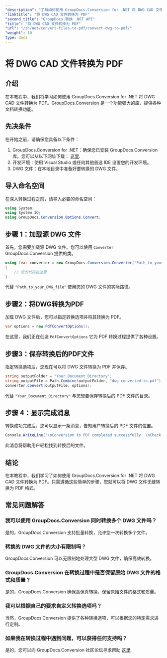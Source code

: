 ```yaml
---
"description": "了解如何使用 GroupDocs.Conversion for .NET 将 DWG CAD 文件无缝转换为 PDF。按照我们的分步教程，高效完成转换。"
"linktitle": "将 DWG CAD 文件转换为 PDF"
"second_title": "GroupDocs.转换 .NET API"
"title": "将 DWG CAD 文件转换为 PDF"
"url": "/zh/net/convert-files-to-pdf/convert-dwg-to-pdf/"
"weight": 10
type: docs
---
```

# 将 DWG CAD 文件转换为 PDF

## 介绍
在本教程中，我们将学习如何使用 GroupDocs.Conversion for .NET 将 DWG CAD 文件转换为 PDF。GroupDocs.Conversion 是一个功能强大的库，提供各种文档转换功能。
## 先决条件
在开始之前，请确保您具备以下条件：
1. GroupDocs.Conversion for .NET：确保您已安装 GroupDocs.Conversion 库。您可以从以下网址下载： [这里](https://releases。groupdocs.com/conversion/net/).
2. 开发环境：使用 Visual Studio 或任何其他首选 IDE 设置您的开发环境。
3. DWG 文件：在本地目录中准备好要转换的 DWG 文件。

## 导入命名空间
在深入转换过程之前，请导入必要的命名空间：
```csharp
using System;
using System.IO;
using GroupDocs.Conversion.Options.Convert;
```
## 步骤 1：加载源 DWG 文件
首先，您需要加载源 DWG 文件。您可以使用 `Converter` GroupDocs.Conversion 提供的类。 
```csharp
using (var converter = new GroupDocs.Conversion.Converter("Path_to_your_DWG_file"))
{
    // 您的代码在这里
}
```
代替 `"Path_to_your_DWG_file"` 使用您的 DWG 文件的实际路径。
## 步骤2：将DWG转换为PDF
加载 DWG 文件后，您可以指定转换选项并将其转换为 PDF。 
```csharp
var options = new PdfConvertOptions();
```
在这里，我们正在创造 `PdfConvertOptions` 它为 PDF 转换过程提供了各种设置。
## 步骤3：保存转换后的PDF文件
指定转换选项后，您现在可以将 DWG 文件转换为 PDF 并保存。
```csharp
string outputFolder = "Your_Document_Directory";
string outputFile = Path.Combine(outputFolder, "dwg-converted-to.pdf");
converter.Convert(outputFile, options);
```
代替 `"Your_Document_Directory"` 与您想要保存转换后的 PDF 文件的目录。
## 步骤 4：显示完成消息
转换成功完成后，您可以显示一条消息，告知用户转换后的 PDF 文件的位置。
```csharp
Console.WriteLine("\nConversion to PDF completed successfully. \nCheck output in {0}", outputFolder);
```
此消息将帮助用户轻松找到转换后的文件。

## 结论
在本教程中，我们学习了如何使用 GroupDocs.Conversion for .NET 将 DWG CAD 文件转换为 PDF。只需遵循这些简单的步骤，您就可以将 DWG 文件无缝转换为 PDF 格式。
## 常见问题解答
### 我可以使用 GroupDocs.Conversion 同时转换多个 DWG 文件吗？
是的，GroupDocs.Conversion 支持批量转换，允许您一次转换多个文件。
### 转换的 DWG 文件的大小有限制吗？
GroupDocs.Conversion 可以无限制地处理大型 DWG 文件，确保高效转换。
### GroupDocs.Conversion 在转换过程中是否保留原始 DWG 文件的格式和质量？
是的，GroupDocs.Conversion 确保高保真转换，保留原始文件的格式和质量。
### 我可以根据自己的要求自定义转换选项吗？
当然，GroupDocs.Conversion 提供了各种转换选项，可以根据您的特定需求进行定制。
### 如果我在转换过程中遇到问题，可以获得任何支持吗？
是的，您可以向 GroupDocs.Conversion 社区论坛寻求帮助 [这里](https://forum。groupdocs.com/c/conversion/11).